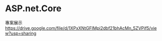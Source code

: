 # ASP.net.Core
專案展示
https://drive.google.com/file/d/1XPxXNtGFIMpi2dbf21bhAcMn_5ZVPif5/view?usp=sharing



